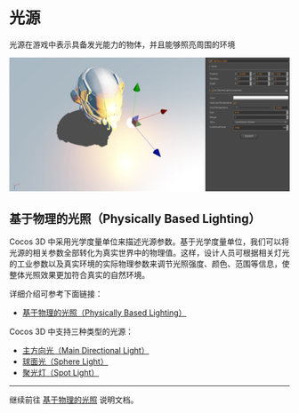 # 光源

光源在游戏中表示具备发光能力的物体，并且能够照亮周围的环境

![light scene](light/lighting.png)

## 基于物理的光照（Physically Based Lighting）

Cocos 3D 中采用光学度量单位来描述光源参数。基于光学度量单位，我们可以将光源的相关参数全部转化为真实世界中的物理值。这样，设计人员可根据相关灯光的工业参数以及真实环境的实际物理参数来调节光照强度、颜色、范围等信息，使整体光照效果更加符合真实的自然环境。

详细介绍可参考下面链接：
- [基于物理的光照（Physically Based Lighting）](light/pbr-lighting.md)

Cocos 3D 中支持三种类型的光源：
- [主方向光（Main Directional Light）](light/dir-light.md)
- [球面光（Sphere Light）](light/sphere-light.md)
- [聚光灯（Spot Light）](light/spot-light.md)

---

继续前往 [基于物理的光照](light/pbr-lighting.md) 说明文档。
